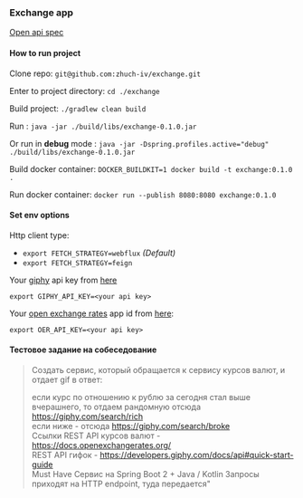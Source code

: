 ### Exchange app

[Open api spec](https://github.com/zhuch-iv/exchange/blob/master/src/main/resources/openapi.yaml)

#### How to run project

Clone repo:
`git@github.com:zhuch-iv/exchange.git`

Enter to project directory:
`cd ./exchange`

Build project:
`./gradlew clean build`

Run :
`java -jar ./build/libs/exchange-0.1.0.jar`

Or run in **debug** mode :
`java -jar -Dspring.profiles.active="debug" ./build/libs/exchange-0.1.0.jar`

Build docker container:
`DOCKER_BUILDKIT=1 docker build -t exchange:0.1.0 .`

Run docker container:
`docker run --publish 8080:8080 exchange:0.1.0`


#### Set env options

Http client type:
- `export FETCH_STRATEGY=webflux` *(Default)*
- `export FETCH_STRATEGY=feign`
  
Your [giphy](https://developers.giphy.com/docs/api#quick-start-guide) api key from [here](https://developers.giphy.com/dashboard/)

`export GIPHY_API_KEY=<your api key>`

Your [open exchange rates](https://docs.openexchangerates.org/) app id from [here](https://openexchangerates.org/account):

`export OER_API_KEY=<your api key>`


#### Тестовое задание на собеседование

> Создать сервис, который обращается к сервису курсов валют, и отдает gif в ответ:
>
> если курс по отношению к рублю за сегодня стал выше вчерашнего, то отдаем рандомную отсюда https://giphy.com/search/rich   
> если ниже - отсюда https://giphy.com/search/broke   
> Ссылки
> REST API курсов валют - https://docs.openexchangerates.org/   
> REST API гифок - https://developers.giphy.com/docs/api#quick-start-guide   
> Must Have
> Сервис на Spring Boot 2 + Java / Kotlin
> Запросы приходят на HTTP endpoint, туда передается"
